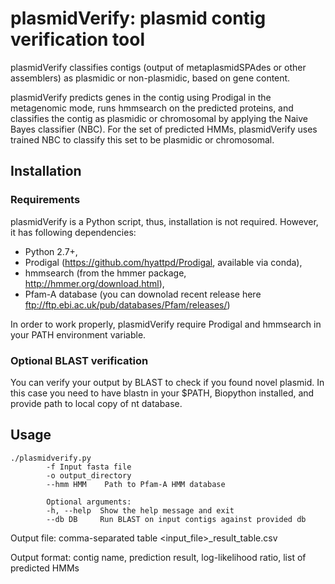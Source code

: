 # plasmidVerify: plasmid contig verification tool

plasmidVerify classifies contigs (output of metaplasmidSPAdes or other assemblers) as plasmidic or non-plasmidic, based on gene content. 


plasmidVerify predicts genes in the contig using Prodigal in the metagenomic mode, runs hmmsearch on the predicted proteins, 
and classifies the contig as plasmidic or chromosomal by applying the Naive Bayes classifier (NBC). 
For the set of predicted HMMs, plasmidVerify uses trained NBC to classify this set to be plasmidic or chromosomal. 


## Installation

### Requirements

plasmidVerify is a Python script, thus, installation is not required. However, it has following dependencies:

* Python 2.7+,
* Prodigal (https://github.com/hyattpd/Prodigal, available via conda),
* hmmsearch (from the hmmer package, http://hmmer.org/download.html),
* Pfam-A database (you can downolad recent release here ftp://ftp.ebi.ac.uk/pub/databases/Pfam/releases/)

In order to work properly, plasmidVerify require Prodigal and hmmsearch in your PATH environment variable.


### Optional BLAST verification

You can verify your output by BLAST to check if you found novel plasmid. In this case you need to have blastn in your $PATH, Biopython installed, and provide path to local copy of nt database. 

## Usage 

    ./plasmidverify.py 
            -f Input fasta file
            -o output_directory 
            --hmm HMM    Path to Pfam-A HMM database

            Optional arguments:
            -h, --help  Show the help message and exit
            --db DB     Run BLAST on input contigs against provided db


Output file: comma-separated table <input_file>_result_table.csv

Output format: contig name, prediction result, log-likelihood ratio, list of predicted HMMs
